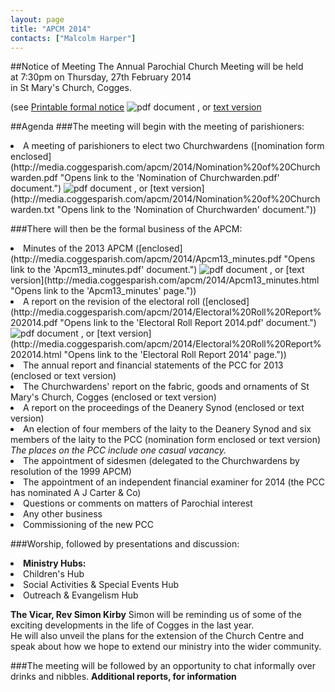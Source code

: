 ```yaml
---
layout: page
title: "APCM 2014"
contacts: ["Malcolm Harper"]
---
```


##Notice of Meeting
The Annual Parochial Church Meeting will be held<br>
at 7:30pm on Thursday, 27th February 2014<br>
in St Mary's Church, Cogges.

(see [Printable formal notice](http://media.coggesparish.com/apcm/2014/Notices.pdf "Opens link to the 'Notices.pdf' document.") <img src="/images/pdf.gif" alt="pdf document"> , or [text version](http://media.coggesparish.com/apcm/2014/Notices.html "Opens link to the 'Notices.html' page.")

##Agenda
###The meeting will begin with the meeting of parishioners:
<li>
A meeting of parishioners to elect two Churchwardens ([nomination form enclosed](http://media.coggesparish.com/apcm/2014/Nomination%20of%20Churchwarden.pdf "Opens link to the 'Nomination of Churchwarden.pdf' document.") <img src="/images/pdf.gif" alt="pdf document"> , or [text version](http://media.coggesparish.com/apcm/2014/Nomination%20of%20Churchwarden.txt "Opens link to the 'Nomination of Churchwarden' document."))
</li>

###There will then be the formal business of the APCM:
<li>
Minutes of the 2013 APCM ([enclosed](http://media.coggesparish.com/apcm/2014/Apcm13_minutes.pdf "Opens link to the 'Apcm13_minutes.pdf' document.") <img src="/images/pdf.gif" alt="pdf document"> , or [text version](http://media.coggesparish.com/apcm/2014/Apcm13_minutes.html "Opens link to the 'Apcm13_minutes' page."))
</li>
<li>
A report on the revision of the electoral roll ([enclosed](http://media.coggesparish.com/apcm/2014/Electoral%20Roll%20Report%202014.pdf "Opens link to the 'Electoral Roll Report 2014.pdf' document.") <img src="/images/pdf.gif" alt="pdf document"> , or [text version](http://media.coggesparish.com/apcm/2014/Electoral%20Roll%20Report%202014.html "Opens link to the 'Electoral Roll Report 2014' page."))
</li>
<li>
The annual report and financial statements of the PCC for 2013 (enclosed  or text version) 
</li>
<li>
The Churchwardens' report on the fabric, goods and ornaments of St Mary's Church, Cogges (enclosed  or text version) 
</li>
<li>
A report on the proceedings of the Deanery Synod (enclosed  or text version) 
</li>
<li>
An election of four members of the laity to the Deanery Synod and six members of the laity to the PCC
(nomination form enclosed  or text version)
<br><em>The places on the PCC include one casual vacancy.</em> 
</li>
<li>
The appointment of sidesmen (delegated to the Churchwardens by resolution of the 1999 APCM) 
</li>
<li>
The appointment of an independent financial examiner for 2014 (the PCC has nominated A J Carter & Co) 
</li>
<li>
Questions or comments on matters of Parochial interest 
</li>
<li>
Any other business 
</li>
<li>
Commissioning of the new PCC 
</li>

###Worship, followed by presentations and discussion: 
<li><strong>Ministry Hubs:</strong> 
<li>Children's Hub</li> 
<li>Social Activities & Special Events Hub</li> 
<li>Outreach & Evangelism Hub</li> 
</li></li>
<p>
<strong>The Vicar, Rev Simon Kirby</strong>
Simon will be reminding us of some of the exciting developments in the life of Cogges in the last year.<br>
He will also unveil the plans for the extension of the Church Centre and speak about how we hope to extend our ministry into the wider community. 

###The meeting will be followed by an opportunity to chat informally over drinks and nibbles. 
<strong>Additional reports, for information</strong>



